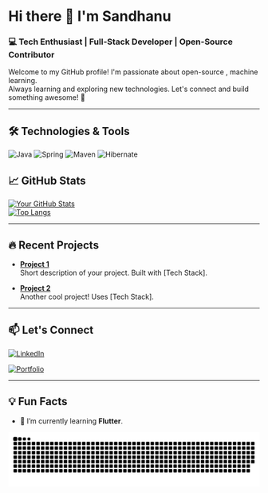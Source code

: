 # Hi there 👋 I'm Sandhanu

### 💻 Tech Enthusiast | Full-Stack Developer | Open-Source Contributor

Welcome to my GitHub profile! I'm passionate about  open-source , machine learning.  
Always learning and exploring new technologies. Let's connect and build something awesome! 🚀

---

## 🛠️ Technologies & Tools

![Java](https://img.shields.io/badge/Java-ED8B00?style=for-the-badge&logo=openjdk&logoColor=white)
![Spring](https://img.shields.io/badge/Spring-6DB33F?style=for-the-badge&logo=spring&logoColor=white)
![Maven](https://img.shields.io/badge/Apache%20Maven-C71A36?style=for-the-badge&logo=apache-maven&logoColor=white)
![Hibernate](https://img.shields.io/badge/Hibernate-59666C?style=for-the-badge&logo=hibernate&logoColor=white)

## 📈 GitHub Stats

[![Your GitHub Stats](https://github-readme-stats.vercel.app/api?username=SandhanuDulmeth&show_icons=true&theme=radical)](https://github.com/SandhanuDulmeth)  
[![Top Langs](https://github-readme-stats.vercel.app/api/top-langs/?username=SandhanuDulmeth&layout=compact&theme=radical)](https://github.com/SandhanuDulmeth)

---

## 🔥 Recent Projects

- **[Project 1](https://github.com/SandhanuDulmeth/project-1)**  
  Short description of your project. Built with [Tech Stack].

- **[Project 2](https://github.com/SandhanuDulmeth/project-2)**  
  Another cool project! Uses [Tech Stack].

---

## 📫 Let's Connect

[![LinkedIn](https://img.shields.io/badge/LinkedIn-0077B5?logo=linkedin&logoColor=white)](https://linkedin.com/in/www.linkedin.com/in/sandhanu-mendis)  

[![Portfolio](https://img.shields.io/badge/Portfolio-FF5722?logo=google-chrome&logoColor=white)](https://your-portfolio.com)

---

## 💡 Fun Facts

- 🌱 I’m currently learning **Flutter**.





<div align="center">
  
  ![snake gif](https://github.com/SandhanuDulmeth/SandhanuDulmeth/blob/output/github-snake-dark.svg)
</div>













<!--
**SandhanuDulmeth/SandhanuDulmeth** is a ✨ _special_ ✨ repository because its `README.md` (this file) appears on your GitHub profile.

Here are some ideas to get you started:

- 🔭 I’m currently working on ...
- 🌱 I’m currently learning ...
- 👯 I’m looking to collaborate on ...
- 🤔 I’m looking for help with ...
- 💬 Ask me about ...
- 📫 How to reach me: ...
- 😄 Pronouns: ...
- ⚡ Fun fact: ...
-->
